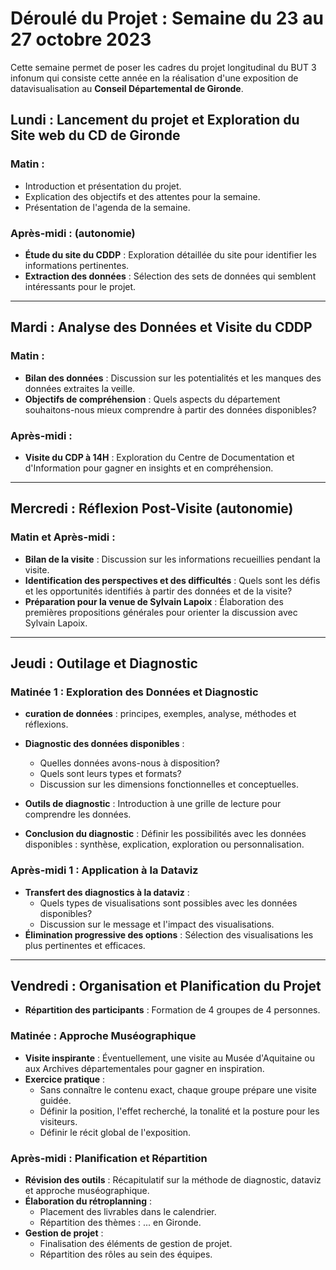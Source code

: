 # **Déroulé du Projet : Semaine du 23 au 27 octobre 2023**

Cette semaine permet de poser les cadres du projet longitudinal du BUT 3 infonum qui consiste cette année en la réalisation d'une exposition de datavisualisation au **Conseil Départemental de Gironde**.

## **Lundi : Lancement du projet et Exploration du Site web du CD de Gironde**

### Matin :
- Introduction et présentation du projet.
- Explication des objectifs et des attentes pour la semaine.
- Présentation de l'agenda de la semaine.

### Après-midi : (autonomie)
- **Étude du site du CDDP** : Exploration détaillée du site pour identifier les informations pertinentes.
- **Extraction des données** : Sélection des sets de données qui semblent intéressants pour le projet.

---

## **Mardi : Analyse des Données et Visite du CDDP**

### Matin :
- **Bilan des données** : Discussion sur les potentialités et les manques des données extraites la veille.
- **Objectifs de compréhension** : Quels aspects du département souhaitons-nous mieux comprendre à partir des données disponibles?

### Après-midi :
- **Visite du CDP à 14H** : Exploration du Centre de Documentation et d'Information pour gagner en insights et en compréhension.

---

## **Mercredi : Réflexion Post-Visite** (autonomie)

### Matin et Après-midi :
- **Bilan de la visite** : Discussion sur les informations recueillies pendant la visite.
- **Identification des perspectives et des difficultés** : Quels sont les défis et les opportunités identifiés à partir des données et de la visite?
- **Préparation pour la venue de Sylvain Lapoix** : Élaboration des premières propositions générales pour orienter la discussion avec Sylvain Lapoix.

---

## **Jeudi : Outilage et Diagnostic**

### Matinée 1 : Exploration des Données et Diagnostic

- **curation de données** : principes, exemples, analyse, méthodes et réflexions.


- **Diagnostic des données disponibles** : 
  - Quelles données avons-nous à disposition?
  - Quels sont leurs types et formats?
  - Discussion sur les dimensions fonctionnelles et conceptuelles.
- **Outils de diagnostic** : Introduction à une grille de lecture pour comprendre les données.
- **Conclusion du diagnostic** : Définir les possibilités avec les données disponibles : synthèse, explication, exploration ou personnalisation.

### Après-midi 1 : Application à la Dataviz

- **Transfert des diagnostics à la dataviz** : 
  - Quels types de visualisations sont possibles avec les données disponibles?
  - Discussion sur le message et l'impact des visualisations.
- **Élimination progressive des options** : Sélection des visualisations les plus pertinentes et efficaces.

---

## **Vendredi : Organisation et Planification du Projet**

- **Répartition des participants** : Formation de 4 groupes de 4 personnes.

### Matinée  : Approche Muséographique

- **Visite inspirante** : Éventuellement, une visite au Musée d'Aquitaine ou aux Archives départementales pour gagner en inspiration.
- **Exercice pratique** : 
  - Sans connaître le contenu exact, chaque groupe prépare une visite guidée.
  - Définir la position, l'effet recherché, la tonalité et la posture pour les visiteurs.
  - Définir le récit global de l'exposition.

### Après-midi  : Planification et Répartition

- **Révision des outils** : Récapitulatif sur la méthode de diagnostic, dataviz et approche muséographique.
- **Élaboration du rétroplanning** : 
  - Placement des livrables dans le calendrier.
  - Répartition des thèmes : ... en Gironde.
- **Gestion de projet** : 
  - Finalisation des éléments de gestion de projet.
  - Répartition des rôles au sein des équipes.
